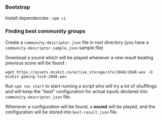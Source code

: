 ### Bootstrap

Install dependencies :
```npm ci```

### Finding best community groups

Create a `community-descriptor.json` file in root directory (you have a `community-descriptor.sample.json` sample file)

Download a sound which will be played whenever a new result beating previous score will be found :
```
wget https://assets.mixkit.co/active_storage/sfx/2848/2848.wav -O mixkit-gaming-lock-2848.wav
```

Run `npm run start` to start running a script who will try a lot of shufflings and will keep the "best" configuration
for actual inputs declared into `community-descriptor.json` file.

Whenever a configuration will be found, a **sound** will be played, and the configuration will be stored into `best-result.json` file.
